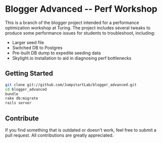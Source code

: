 # Blogger Advanced -- Perf Workshop

This is a branch of the blogger project intended for a performance
optimization workshop at Turing. The project includes several tweaks to
produce some performance issues for students to troubleshoot, including:

* Larger seed file
* Switched DB to Postgres
* Pre-built DB dump to expedite seeding data
* Skylight.io installation to aid in diagnosing perf bottlenecks

## Getting Started

```bash
git clone git://github.com/JumpstartLab/blogger_advanced.git
cd blogger_advanced
bundle
rake db:migrate
rails server
```

## Contribute

If you find something that is outdated or doesn't work, feel free to submit a pull request. All contributions are greatly appreciated.
